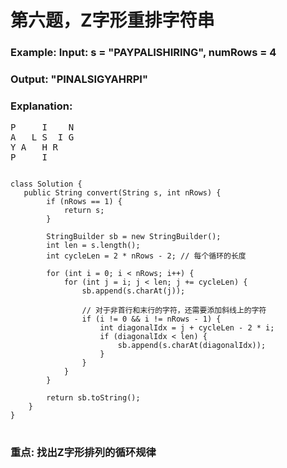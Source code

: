 # 第六题，Z字形重排字符串
### Example: Input: s = "PAYPALISHIRING", numRows = 4
### Output: "PINALSIGYAHRPI"
### Explanation:
<pre>P     I    N
A   L S  I G
Y A   H R
P     I
</pre>

<pre>
<code>
class Solution {
   public String convert(String s, int nRows) {
        if (nRows == 1) {
            return s;
        }

        StringBuilder sb = new StringBuilder();
        int len = s.length();
        int cycleLen = 2 * nRows - 2; // 每个循环的长度

        for (int i = 0; i < nRows; i++) {
            for (int j = i; j < len; j += cycleLen) {
                sb.append(s.charAt(j));

                // 对于非首行和末行的字符，还需要添加斜线上的字符
                if (i != 0 && i != nRows - 1) {
                    int diagonalIdx = j + cycleLen - 2 * i;
                    if (diagonalIdx < len) {
                        sb.append(s.charAt(diagonalIdx));
                    }
                }
            }
        }

        return sb.toString();
    }
}
</code>
</pre>

### 重点: 找出Z字形排列的循环规律